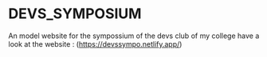 # DEVS_SYMPOSIUM

An model website for the sympossium of the devs club of my college 
have a look at the website : (https://devssympo.netlify.app/)
